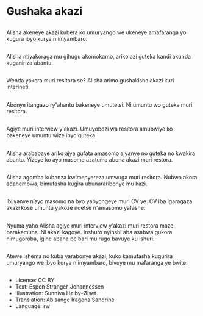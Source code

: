 # Gushaka akazi

##
Alisha akeneye akazi kubera ko umuryango we ukeneye amafaranga yo kugura ibyo kurya n'imyambaro.

##
Alisha ntiyakoraga mu gihugu akomokamo, ariko azi guteka kandi akunda kuganiriza abantu.

##
Wenda yakora muri resitora se? Alisha arimo gushakisha akazi kuri interineti.

##
Abonye itangazo ry'ahantu bakeneye umutetsi. Ni umuntu wo guteka muri resitora.

##
Agiye muri interview y'akazi. Umuyobozi wa resitora amubwiye ko bakeneye umuntu wize ibyo guteka.

##
Alisha arababaye ariko ajya gufata amasomo ajyanye no guteka no kwakira abantu. Yizeye ko ayo masomo azatuma abona akazi muri restora.

##
Alisha agomba kubanza kwimenyereza umwuga muri resitora. Nubwo akora adahembwa, bimufasha kugira ubunararibonye mu kazi.

##
Ibijyanye n’ayo masomo na byo yabyongeye muri CV ye. CV iba igaragaza akazi kose umuntu yakoze ndetse n'amasomo yafashe.

##
Nyuma yaho Alisha agiye muri interview y'akazi muri restora maze barakamuha. Ni akazi kagoye. Inshuro nyinshi aba asabwa gukora nimugoroba, igihe abana be bari mu rugo bavuye ku ishuri.

##
Atewe ishema no kuba yarabonye akazi, kuko kamufasha kugurira umuryango we ibyo kurya n'imyambaro, bivuye mu mafaranga ye bwite.

##
* License: CC BY
* Text: Espen Stranger-Johannessen
* Illustration: Sunniva Høiby-Øiset
* Translation: Abisange Iragena Sandrine
* Language: rw
